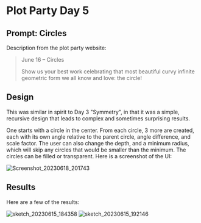 # Plot Party Day 5

## Prompt: Circles
Description from the plot party website:
> June 16 – Circles
>
> Show us your best work celebrating that most beautiful curvy infinite geometric form we all know and love: the circle!

## Design

This was similar in spirit to Day 3 "Symmetry", in that it was a simple, recursive design that leads to 
complex and sometimes surprising results.

One starts with a circle in the center. From each circle, 3 more are created, each with its own angle relative
to the parent circle, angle difference, and scale factor. The user can also change the depth, and a minimum
radius, which will skip any circles that would be smaller than the minimum. The circles can be filled or
transparent. Here is a screenshot of the UI:

![Screenshot_20230618_201743](https://github.com/aldernero/plotparty-june2023/assets/96601789/aedf6fb7-f939-4217-967b-80d4eec094e5)


## Results

Here are a few of the results:

![sketch_20230615_184358](https://github.com/aldernero/plotparty-june2023/assets/96601789/24ccaaae-cd93-4001-8c8a-d26779e7d0b3)
![sketch_20230615_192146](https://github.com/aldernero/plotparty-june2023/assets/96601789/d531c03f-bf48-43ce-9825-c87de08ba1b5)
